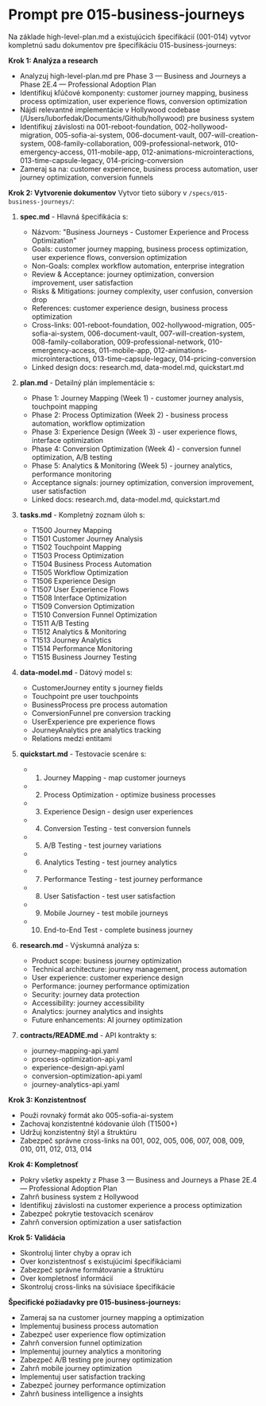 # Prompt pre 015-business-journeys

Na základe high-level-plan.md a existujúcich špecifikácií (001-014) vytvor kompletnú sadu dokumentov pre špecifikáciu 015-business-journeys:

**Krok 1: Analýza a research**
- Analyzuj high-level-plan.md pre Phase 3 — Business and Journeys a Phase 2E.4 — Professional Adoption Plan
- Identifikuj kľúčové komponenty: customer journey mapping, business process optimization, user experience flows, conversion optimization
- Nájdi relevantné implementácie v Hollywood codebase (/Users/luborfedak/Documents/Github/hollywood) pre business system
- Identifikuj závislosti na 001-reboot-foundation, 002-hollywood-migration, 005-sofia-ai-system, 006-document-vault, 007-will-creation-system, 008-family-collaboration, 009-professional-network, 010-emergency-access, 011-mobile-app, 012-animations-microinteractions, 013-time-capsule-legacy, 014-pricing-conversion
- Zameraj sa na: customer experience, business process automation, user journey optimization, conversion funnels

**Krok 2: Vytvorenie dokumentov**
Vytvor tieto súbory v `/specs/015-business-journeys/`:

1. **spec.md** - Hlavná špecifikácia s:
   - Názvom: "Business Journeys - Customer Experience and Process Optimization"
   - Goals: customer journey mapping, business process optimization, user experience flows, conversion optimization
   - Non-Goals: complex workflow automation, enterprise integration
   - Review & Acceptance: journey optimization, conversion improvement, user satisfaction
   - Risks & Mitigations: journey complexity, user confusion, conversion drop
   - References: customer experience design, business process optimization
   - Cross-links: 001-reboot-foundation, 002-hollywood-migration, 005-sofia-ai-system, 006-document-vault, 007-will-creation-system, 008-family-collaboration, 009-professional-network, 010-emergency-access, 011-mobile-app, 012-animations-microinteractions, 013-time-capsule-legacy, 014-pricing-conversion
   - Linked design docs: research.md, data-model.md, quickstart.md

2. **plan.md** - Detailný plán implementácie s:
   - Phase 1: Journey Mapping (Week 1) - customer journey analysis, touchpoint mapping
   - Phase 2: Process Optimization (Week 2) - business process automation, workflow optimization
   - Phase 3: Experience Design (Week 3) - user experience flows, interface optimization
   - Phase 4: Conversion Optimization (Week 4) - conversion funnel optimization, A/B testing
   - Phase 5: Analytics & Monitoring (Week 5) - journey analytics, performance monitoring
   - Acceptance signals: journey optimization, conversion improvement, user satisfaction
   - Linked docs: research.md, data-model.md, quickstart.md

3. **tasks.md** - Kompletný zoznam úloh s:
   - T1500 Journey Mapping
   - T1501 Customer Journey Analysis
   - T1502 Touchpoint Mapping
   - T1503 Process Optimization
   - T1504 Business Process Automation
   - T1505 Workflow Optimization
   - T1506 Experience Design
   - T1507 User Experience Flows
   - T1508 Interface Optimization
   - T1509 Conversion Optimization
   - T1510 Conversion Funnel Optimization
   - T1511 A/B Testing
   - T1512 Analytics & Monitoring
   - T1513 Journey Analytics
   - T1514 Performance Monitoring
   - T1515 Business Journey Testing

4. **data-model.md** - Dátový model s:
   - CustomerJourney entity s journey fields
   - Touchpoint pre user touchpoints
   - BusinessProcess pre process automation
   - ConversionFunnel pre conversion tracking
   - UserExperience pre experience flows
   - JourneyAnalytics pre analytics tracking
   - Relations medzi entitami

5. **quickstart.md** - Testovacie scenáre s:
   - 1) Journey Mapping - map customer journeys
   - 2) Process Optimization - optimize business processes
   - 3) Experience Design - design user experiences
   - 4) Conversion Testing - test conversion funnels
   - 5) A/B Testing - test journey variations
   - 6) Analytics Testing - test journey analytics
   - 7) Performance Testing - test journey performance
   - 8) User Satisfaction - test user satisfaction
   - 9) Mobile Journey - test mobile journeys
   - 10) End-to-End Test - complete business journey

6. **research.md** - Výskumná analýza s:
   - Product scope: business journey optimization
   - Technical architecture: journey management, process automation
   - User experience: customer experience design
   - Performance: journey performance optimization
   - Security: journey data protection
   - Accessibility: journey accessibility
   - Analytics: journey analytics and insights
   - Future enhancements: AI journey optimization

7. **contracts/README.md** - API kontrakty s:
   - journey-mapping-api.yaml
   - process-optimization-api.yaml
   - experience-design-api.yaml
   - conversion-optimization-api.yaml
   - journey-analytics-api.yaml

**Krok 3: Konzistentnosť**
- Použi rovnaký formát ako 005-sofia-ai-system
- Zachovaj konzistentné kódovanie úloh (T1500+)
- Udržuj konzistentný štýl a štruktúru
- Zabezpeč správne cross-links na 001, 002, 005, 006, 007, 008, 009, 010, 011, 012, 013, 014

**Krok 4: Kompletnosť**
- Pokry všetky aspekty z Phase 3 — Business and Journeys a Phase 2E.4 — Professional Adoption Plan
- Zahrň business system z Hollywood
- Identifikuj závislosti na customer experience a process optimization
- Zabezpeč pokrytie testovacích scenárov
- Zahrň conversion optimization a user satisfaction

**Krok 5: Validácia**
- Skontroluj linter chyby a oprav ich
- Over konzistentnosť s existujúcimi špecifikáciami
- Zabezpeč správne formátovanie a štruktúru
- Over kompletnosť informácií
- Skontroluj cross-links na súvisiace špecifikácie

**Špecifické požiadavky pre 015-business-journeys:**
- Zameraj sa na customer journey mapping a optimization
- Implementuj business process automation
- Zabezpeč user experience flow optimization
- Zahrň conversion funnel optimization
- Implementuj journey analytics a monitoring
- Zabezpeč A/B testing pre journey optimization
- Zahrň mobile journey optimization
- Implementuj user satisfaction tracking
- Zabezpeč journey performance optimization
- Zahrň business intelligence a insights
